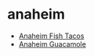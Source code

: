# anaheim

 * [Anaheim Fish Tacos](../index/a/anaheim-fish-tacos.json)
 * [Anaheim Guacamole](../index/a/anaheim-guacamole.json)
